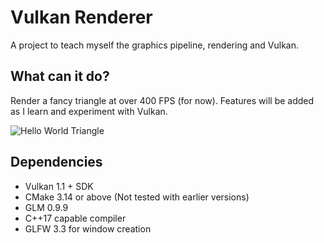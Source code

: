 # Vulkan Renderer
A project to teach myself the graphics pipeline, rendering and Vulkan.

## What can it do?
Render a fancy triangle at over 400 FPS (for now). 
Features will be added as I learn and experiment with Vulkan.

![Hello World Triangle](https://user-images.githubusercontent.com/26112391/72288678-8e9ac980-366f-11ea-90df-72864d8c706e.jpg)

## Dependencies
- Vulkan 1.1 + SDK
- CMake 3.14 or above (Not tested with earlier versions)
- GLM 0.9.9
- C++17 capable compiler
- GLFW 3.3 for window creation
